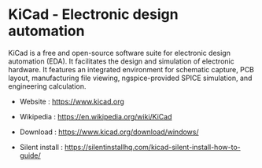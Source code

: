 # KiCad - Electronic design automation

KiCad is a free and open-source software suite for electronic design automation (EDA).
It facilitates the design and simulation of electronic hardware. 
It features an integrated environment for schematic capture, PCB layout, manufacturing file viewing, ngspice-provided SPICE simulation, and engineering calculation.

* Website : https://www.kicad.org
* Wikipedia : https://en.wikipedia.org/wiki/KiCad

* Download : https://www.kicad.org/download/windows/
* Silent install : https://silentinstallhq.com/kicad-silent-install-how-to-guide/
